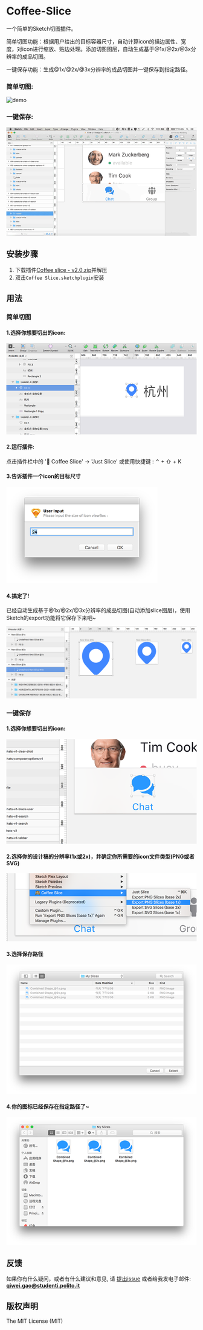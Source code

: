 Coffee-Slice
===========

一个简单的Sketch切图插件。

简单切图功能：根据用户给出的目标容器尺寸，自动计算icon的描边属性、宽度，对icon进行缩放、贴边处理。添加切图图层，自动生成基于@1x/@2x/@3x分辨率的成品切图。

一键保存功能：生成@1x/@2x/@3x分辨率的成品切图并一键保存到指定路径。

### 简单切图:

   ![demo](https://github.com/KivyGogh/Coffee-Slice/blob/master/img/demo1.gif)

### 一键保存:

   ![demo](https://github.com/KivyGogh/Coffee-Slice/blob/master/img/demo2.gif)

## 安装步骤

1. 下载插件[Coffee slice - v2.0.zip](https://github.com/KivyGogh/Coffee-Slice/blob/master/installer-package/Coffee-Slice.sketchplugin.zip?raw=true)并解压
2. 双击`Coffee Slice.sketchplugin`安装

## 用法

### 简单切图

#### 1.选择你想要切出的icon:

   ![selection](https://github.com/KivyGogh/Coffee-Slice/blob/master/img/selectIcon.png)

#### 2.运行插件:

 点击插件栏中的 '🙉 Coffee Slice' -> 'Just Slice' 或使用快捷键 : ⌃ + ⇧ + K

#### 3.告诉插件一个icon的目标尺寸

   ![input size](https://github.com/KivyGogh/Coffee-Slice/blob/master/img/inputSize.png)

#### 4.搞定了!

已经自动生成基于@1x/@2x/@3x分辨率的成品切图(自动添加slice图层)，使用Sketch的export功能将它保存下来吧~

   ![readied](https://github.com/KivyGogh/Coffee-Slice/blob/master/img/readied.png)


### 一键保存

#### 1.选择你想要切出的icon:

   ![autosave](https://github.com/KivyGogh/Coffee-Slice/blob/master/img/autosave1.png)

#### 2.选择你的设计稿的分辨率(1x或2x)，并确定你所需要的icon文件类型(PNG或者SVG)

   ![autosave](https://github.com/KivyGogh/Coffee-Slice/blob/master/img/autosave2.png)

#### 3.选择保存路径

   ![autosave](https://github.com/KivyGogh/Coffee-Slice/blob/master/img/autosave3.png)

#### 4.你的图标已经保存在指定路径了~

   ![autosave](https://github.com/KivyGogh/Coffee-Slice/blob/master/img/autosave4.png)


## 反馈

如果你有什么疑问，或者有什么建议和意见, 请 [提出issue](https://github.com/kivygogh/Coffee-Slice/issues) 或者给我发电子邮件: **qiwei.gao@studenti.polito.it**

## 版权声明

The MIT License (MIT)
